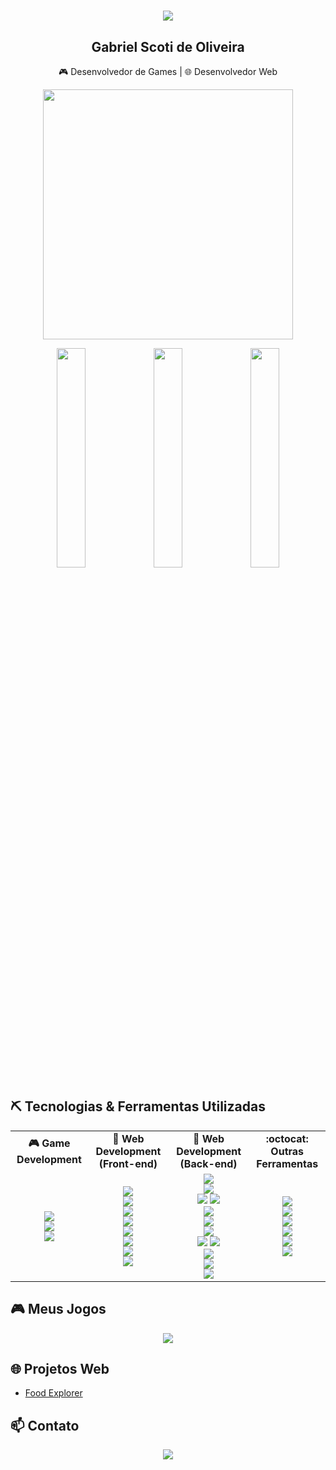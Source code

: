 <!-- Mensagem de Boas vindas usando svg typing --> 
<h1 align="center">
  <img src="https://readme-typing-svg.herokuapp.com?font=Fira+Code&size=24&pause=1000&color=00BFFF&center=true&vCenter=true&width=500&lines=Bem-vindo+ao+meu+perfil!;Entre+em+contato!">
</h1>

<!-- Meu nome e ocupações --> 
<h2 align="center"><strong>Gabriel Scoti de Oliveira</strong></h2>
<p align="center">🎮 Desenvolvedor de Games | 🌐 Desenvolvedor Web </p>
<p align="center">
  <img src="https://media1.giphy.com/media/v1.Y2lkPTc5MGI3NjExOHloa3d0YW94bHRnbHQ1NGpzdjloZGE4eXVuejIyZXR2MGxua2NqNCZlcD12MV9pbnRlcm5hbF9naWZfYnlfaWQmY3Q9Zw/ghyEb0DdhEzupXAr8X/giphy.gif" width="400"/>
</p>

<!-- Status do Github --> 
<p align="center">
  <img width="30%" src="https://github-readme-stats.vercel.app/api?username=gabrielscoti42&show_icons=true&theme=radical" />
  <img width="30%" src="https://github-readme-stats.vercel.app/api/top-langs/?username=gabrielscoti42&layout=compact&theme=radical" />
  <img width="30%" src="https://nirzak-streak-stats.vercel.app/?user=gabrielscoti42&theme=radical&hide_border=false" />
</p>

## ⛏️ Tecnologias & Ferramentas Utilizadas

<!-- Linha de Tópicos  --> 
<table align="center">
  <tr>
    <td align="center"><strong>🎮 Game Development</strong></td>
    <td align="center"><strong>💅 Web Development (Front-end)</strong></td>
    <td align="center"><strong>🐳 Web Development (Back-end)</strong></td>
    <td align="center"><strong>:octocat: Outras Ferramentas</strong></td>
  </tr>
  
  <!-- Linha de Conteúdos --> 
  <tr>
    <!-- Games --> 
    <td align="center">
      <img src="https://img.shields.io/badge/Unity-100000?style=for-the-badge&logo=unity&logoColor=white" /><br>
      <img src="https://img.shields.io/badge/C%23-239120?style=for-the-badge&logo=c-sharp&logoColor=white" /><br>
      <img src="https://img.shields.io/badge/-Blender-333333?style=for-the-badge&logo=blender" /><br>
    </td>
    <!-- Frontend --> 
    <td align="center">
      <img src="https://img.shields.io/badge/HTML5-E34F26?style=for-the-badge&logo=html5&logoColor=white" /><br>
      <img src="https://img.shields.io/badge/CSS3-1572B6?style=for-the-badge&logo=css3&logoColor=white" /><br>
      <img src="https://img.shields.io/badge/JavaScript-F7DF1E?style=for-the-badge&logo=javascript&logoColor=black" /><br>
      <img src="https://img.shields.io/badge/React-61DAFB?style=for-the-badge&logo=react&logoColor=black" /><br>
      <img src="https://img.shields.io/badge/vite-%23646CFF.svg?style=for-the-badge&logo=vite&logoColor=white"/><br>
      <img src="https://img.shields.io/badge/Styled_Components-DB7093?style=for-the-badge&logo=styled-components&logoColor=white"/><br>
      <img src="https://img.shields.io/badge/tailwindcss-%2338B2AC.svg?style=for-the-badge&logo=tailwind-css&logoColor=white"/><br>
      <img src="https://img.shields.io/badge/axios.js-854195?style=for-the-badge&logo=axios&logoColor=5A29E4"/>
    </td>
    <!-- Backend --> 
    <td align="center">
      <img src="https://img.shields.io/badge/JavaScript-F7DF1E?style=for-the-badge&logo=javascript&logoColor=black" /><br>
      <img src="https://img.shields.io/badge/typescript-%23007ACC.svg?style=for-the-badge&logo=typescript&logoColor=white" /><br>
      <img src="https://img.shields.io/badge/Node.js-43853D?style=for-the-badge&logo=node.js&logoColor=white" />
      <img src="https://img.shields.io/badge/NPM-%23CB3837.svg?style=for-the-badge&logo=npm&logoColor=white" /><br>
      <img src="https://img.shields.io/badge/express.js-%23404d59.svg?style=for-the-badge&logo=express&logoColor=%2361DAFB" /><br>
      <img src="https://img.shields.io/badge/JWT-black?style=for-the-badge&logo=JSON%20web%20tokens" /><br>
      <img src="https://img.shields.io/badge/-SQL-000?style=for-the-badge&logo=MySQL&logoColor=4479A1" /><br>
      <img src="https://img.shields.io/badge/sqlite-%2307405e.svg?style=for-the-badge&logo=sqlite&logoColor=white" />
      <img src="https://img.shields.io/badge/postgres-%23316192.svg?style=for-the-badge&logo=postgresql&logoColor=white" /><br>
      <img src="https://img.shields.io/badge/docker-%230db7ed.svg?style=for-the-badge&logo=docker&logoColor=white" /><br>
      <img src="https://img.shields.io/badge/Prisma-3982CE?style=for-the-badge&logo=Prisma&logoColor=white" /><br>
      <img src="https://img.shields.io/badge/-Zod-3E67B1?style=for-the-badge&logo=zod&logoColor=white" />
    </td>
    <!-- Outras ferramentas --> 
    <td align="center">
      <img src="https://img.shields.io/badge/Git-F05032?style=for-the-badge&logo=git&logoColor=white" /><br>
      <img src="https://img.shields.io/badge/GitHub-181717?style=for-the-badge&logo=github&logoColor=white" /><br>
      <img src="https://img.shields.io/badge/Figma-F24E1E?style=for-the-badge&logo=figma&logoColor=white" /><br>
      <img src="https://img.shields.io/badge/Jest-323330?style=for-the-badge&logo=Jest&logoColor=white" /><br>
      <img src="https://img.shields.io/badge/Notion-%23000000.svg?style=for-the-badge&logo=notion&logoColor=white" /><br>
      <img src="https://img.shields.io/badge/Gimp-657D8B?style=for-the-badge&logo=gimp&logoColor=FFFFFF" /><br>
    </td>
  </tr>
</table>

<!-- 
Para facilitar adicionar novas tecnologias
<img src="" /><br>
Coloar # Meu website no lugar de "Projetos Web"
-->

## 🎮 Meus Jogos
<p align="center">
  <a href="https://gabrielscoti42.itch.io/" target="_blank">
    <img src="https://img.shields.io/badge/Itch.io-FA5C5C?style=for-the-badge&logo=itch.io&logoColor=white" />
  </a>
</p>

## 🌐 Projetos Web
- [Food Explorer](https://github.com/gabrielscoti42/FrontEndFoodExplorer)

## 📫 Contato
<p align="center">
  <a href="https://www.linkedin.com/in/gabrielscoti/" target="_blank">
    <img src="https://img.shields.io/badge/LinkedIn-0077B5?style=for-the-badge&logo=linkedin&logoColor=white" />
  </a>
